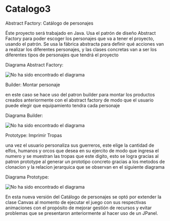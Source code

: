 ﻿# Catalogo3

Abstract Factory: Catálogo de personajes

Éste proyecto será trabajado en Java. Usa el patrón de diseño Abstract Factory para poder escoger los personajes que va a tener el proyecto, usando el patrón. Se usa la fábrica abstracta para definir qué acciones van a realizar los diferentes personajes, y las clases concretas van a ser los diferentes tipos de personajes que tendrá el proyecto

Diagrama Abstract Factory:

![No ha sido encontrado el diagrama](https://github.com/DanielRoa20171020077/Catalogo4/blob/master/Catalogo.png)<br>

Builder: Montar personaje

en este caso se hace uso del patron builder para montar los productos creados anteriormente con el abstract factory de modo que el usuario puede elegir que equipamiento tendra cada personaje

Diagrama Builder:

![No ha sido encontrado el diagrama](https://github.com/DanielRoa20171020077/Catalogo4/blob/master/DiagramaBuilder2.png)<br>

Prototype: Imprimir Tropas

una vez el usuario personaliza sus guerreros, este elige la cantidad de elfos, humanos y orcos que desea en su ejercito de modo que ingresa el numero y se muestran las tropas que este digito, esto se logra gracias al patron prototype al generar un prototipo concreto gracias a los metodos de clonacion y la relacion jerarquica que se observan en el siguiente diagrama

Diagrama Prototype: 

![No ha sido encontrado el diagrama](https://github.com/DanielRoa20171020077/Catalogo4/blob/master/prototype.png)<br>

En esta nueva versión del Catálogo de personajes se optó por extender la clase Canvas al momento de ejecutar el juego con sus respectivas animaciones con el propósito de mejorar gestión de recursos y evitar problemas que se presentaron anteriormente al hacer uso de un JPanel.